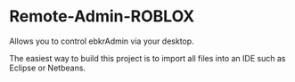 Remote-Admin-ROBLOX
===================

Allows you to control ebkrAdmin via your desktop.

The easiest way to build this project is to import all files into an IDE such as Eclipse or Netbeans.
